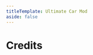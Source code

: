 ```yaml
---
titleTemplate: Ultimate Car Mod
aside: false
---
```


# Credits

<Credits :credits="credits"/>

<script setup>
const credits = [
  {
    element: {
      name: "Block Models",
    },
    name: {
      name: "Bommel24",
      link: "https://github.com/Bommel24",
    },
  },
  {
    element: {
      name: "3 Cylinder Engine Sounds",
      link: "https://freesound.org/people/qubodup/sounds/147243/",
    },
    license: {
      name: "Creative Commons Attribution License",
      link: "https://creativecommons.org/licenses/by/3.0/legalcode",
    },
    name: { name: "qubodup" },
  },
  {
    element: {
      name: "TruckEngine Sounds",
      link: "https://freesound.org/people/willybilly1984/sounds/345336/",
    },
    license: {
      name: "Creative Commons Attribution License",
      link: "https://creativecommons.org/licenses/by/3.0/legalcode",
    },
    name: { name: "willybilly1984" },
  },
  {
    element: {
      name: "Gas Station Attendant Sounds",
      link: "https://freesound.org/people/XiiiSamples/sounds/382268/",
    },
    license: {
      name: "Creative Commons 0 License",
      link: "https://creativecommons.org/publicdomain/zero/1.0/",
    },
    name: { name: "XiiiSamples" },
  },
  {
    element: { name: "Chinese Simplified (China) translation" },
    name: {
      name: "Aemande123",
      link: "https://github.com/Aemande123",
    },
  },
  {
    element: { name: "Italian translation" },
    name: {
      name: "DarkMysteryGG",
      link: "https://github.com/DarkMysteryGG",
    },
  },
  {
    element: { name: "Spanish translation" },
    name: {
      name: "DarkWolf260",
      link: "https://github.com/DarkWolf260",
    },
  },
];
</script>
